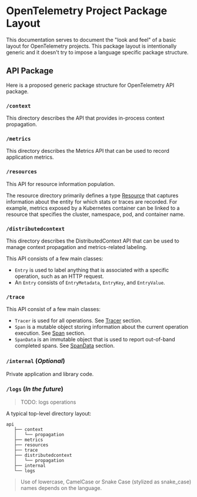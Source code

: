 # OpenTelemetry Project Package Layout
This documentation serves to document the "look and feel" of a basic layout for OpenTelemetry projects. This package layout is intentionally generic and it doesn't try to impose a language specific package structure.

## API Package
Here is a proposed generic package structure for OpenTelemetry API package.

### `/context`

This directory describes the API that provides in-process context propagation.

### `/metrics`

This directory describes the Metrics API that can be used to record application metrics.

### `/resources`

This API for resource information population.

The resource directory primarily defines a type [Resource](../terminology.md#resources) that captures information about the entity for which stats or traces are recorded. For example, metrics exposed by a Kubernetes container can be linked to a resource that specifies the cluster, namespace, pod, and container name.

### `/distributedcontext`

This directory describes the DistributedContext API that can be used to manage context propagation and metrics-related labeling.

This API consists of a few main classes:

- `Entry` is used to label anything that is associated with a specific operation, such as an HTTP request.
- An `Entry` consists of `EntryMetadata`, `EntryKey`, and `EntryValue`.

### `/trace`

This API consist of a few main classes:

- `Tracer` is used for all operations. See [Tracer](./tracing-api.md#tracer) section.
- `Span` is a mutable object storing information about the current operation
   execution. See [Span](./tracing-api.md#span) section.
- `SpanData` is an immutable object that is used to report out-of-band completed
  spans. See [SpanData](./tracing-api.md#spandata) section.

### `/internal` (_Optional_)
Private application and library code.

### `/logs` (_In the future_)
> TODO: logs operations


A typical top-level directory layout:
```
api
   ├── context
   │   └── propagation
   ├── metrics
   ├── resources
   ├── trace
   ├── distributedcontext
   │   └── propagation
   ├── internal
   └── logs
```
> Use of lowercase, CamelCase or Snake Case (stylized as snake_case) names depends on the language.
